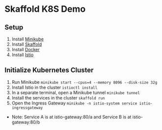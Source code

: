 # Skaffold K8S Demo

## Setup
1. Install [Minikube](https://kubernetes.io/docs/tasks/tools/install-minikube/)
2. Install [Skaffold](https://skaffold.dev/docs/install/)
3. Install [Docker](https://docs.docker.com/get-docker/)
4. Install [Istio](https://istio.io/latest/docs/setup/getting-started/)

## Initialize Kubernetes Cluster
1. Run Minikube `minikube start --cpus=4 --memory 8096 --disk-size 32g`
2. Install Istio in the cluster `istioctl install`
3. In a separate terminal, open a Minikube tunnel `minikube tunnel`
4. Install the services in the cluster `skaffold run`
5. Open the Ingress Gateway `minikube -n istio-system service istio-ingressgateway`

* Note: Service A is at istio-gateway:80/a and Service B is at istio-gateway:80/b